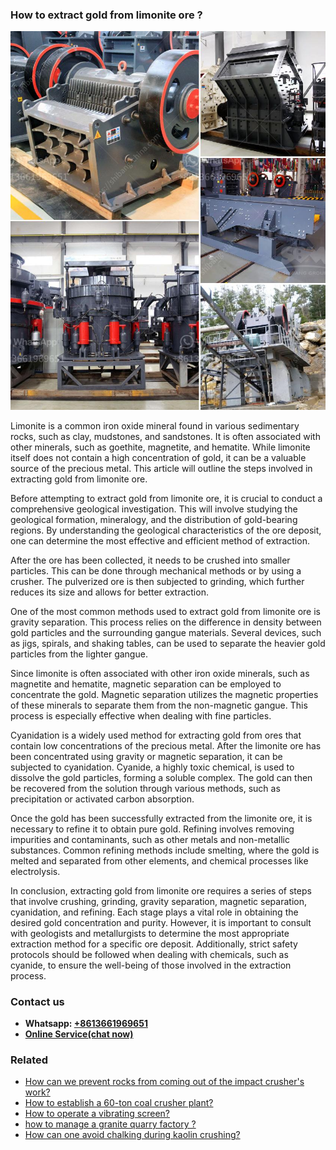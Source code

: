 <h3>How to extract gold from limonite ore ?</h3><img src='1701745244.jpg' alt=''><p>Limonite is a common iron oxide mineral found in various sedimentary rocks, such as clay, mudstones, and sandstones. It is often associated with other minerals, such as goethite, magnetite, and hematite. While limonite itself does not contain a high concentration of gold, it can be a valuable source of the precious metal. This article will outline the steps involved in extracting gold from limonite ore.</p><p>Before attempting to extract gold from limonite ore, it is crucial to conduct a comprehensive geological investigation. This will involve studying the geological formation, mineralogy, and the distribution of gold-bearing regions. By understanding the geological characteristics of the ore deposit, one can determine the most effective and efficient method of extraction.</p><p>After the ore has been collected, it needs to be crushed into smaller particles. This can be done through mechanical methods or by using a crusher. The pulverized ore is then subjected to grinding, which further reduces its size and allows for better extraction.</p><p>One of the most common methods used to extract gold from limonite ore is gravity separation. This process relies on the difference in density between gold particles and the surrounding gangue materials. Several devices, such as jigs, spirals, and shaking tables, can be used to separate the heavier gold particles from the lighter gangue.</p><p>Since limonite is often associated with other iron oxide minerals, such as magnetite and hematite, magnetic separation can be employed to concentrate the gold. Magnetic separation utilizes the magnetic properties of these minerals to separate them from the non-magnetic gangue. This process is especially effective when dealing with fine particles.</p><p>Cyanidation is a widely used method for extracting gold from ores that contain low concentrations of the precious metal. After the limonite ore has been concentrated using gravity or magnetic separation, it can be subjected to cyanidation. Cyanide, a highly toxic chemical, is used to dissolve the gold particles, forming a soluble complex. The gold can then be recovered from the solution through various methods, such as precipitation or activated carbon absorption.</p><p>Once the gold has been successfully extracted from the limonite ore, it is necessary to refine it to obtain pure gold. Refining involves removing impurities and contaminants, such as other metals and non-metallic substances. Common refining methods include smelting, where the gold is melted and separated from other elements, and chemical processes like electrolysis.</p><p>In conclusion, extracting gold from limonite ore requires a series of steps that involve crushing, grinding, gravity separation, magnetic separation, cyanidation, and refining. Each stage plays a vital role in obtaining the desired gold concentration and purity. However, it is important to consult with geologists and metallurgists to determine the most appropriate extraction method for a specific ore deposit. Additionally, strict safety protocols should be followed when dealing with chemicals, such as cyanide, to ensure the well-being of those involved in the extraction process.</p><h3>Contact us</h3><ul><li><strong>Whatsapp:&nbsp;<a href="https://wa.me/8613661969651">+8613661969651</a></strong></li><li><a href="https://swt.shibang-china.com/?git&amp;zhl&amp;How to extract gold from limonite ore "><strong>Online Service(chat now)</strong></a></li></ul><h3>Related</h3><ul><li><a href='How can we prevent rocks from coming out of the impact crushers work.md'>How can we prevent rocks from coming out of the impact crusher's work?</a></li><li><a href='How to establish a 60ton coal crusher plant.md'>How to establish a 60-ton coal crusher plant?</a></li><li><a href='How to operate a vibrating screen.md'>How to operate a vibrating screen?</a></li><li><a href='how to manage a granite quarry factory .md'>how to manage a granite quarry factory ?</a></li><li><a href='How can one avoid chalking during kaolin crushing.md'>How can one avoid chalking during kaolin crushing?</a></li></ul>